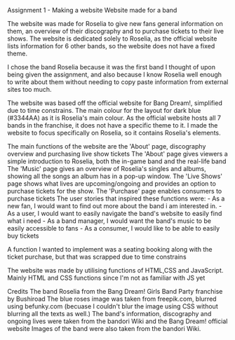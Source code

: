 Assignment 1 - Making a website
Website made for a band

The website was made for Roselia to give new fans general information on them,
an overview of their discography and to purchase tickets to their live shows.
The website is dedicated solely to Roselia, as the official website lists information for 6 other bands, so the website does not have a fixed theme.

I chose the band Roselia because it was the first band I thought of upon being given the assignment, and also because I know Roselia well enough to write about them without needing to copy paste information from external sites too much.

The website was based off the official website for Bang Dream!, simplified due to
time constrains. The main colour for the layout for dark blue (#3344AA) as it is Roselia's main colour. 
As the official website hosts all 7 bands in the franchise, it does not have a specific theme to it. I made the website to focus specifically on Roselia, so it contains Roselia's elements. 

The main functions of the website are the 'About' page, discography overview and purchasing live show tickets
The 'About' page gives viewers a simple introduction to Roselia, both the in-game band and the real-life band
The 'Music' page gives an overview of Roselia's singles and albums, showing all the songs an album has in a pop-up window.
The 'Live Shows' page shows what lives are upcoming/ongoing and provides an option to purchase tickets for the show.
The 'Purchase' page enables consumers to purchase tickets
The user stories that inspired these functions were:
    - As a new fan, I would want to find out more about the band i am interested in.
    - As a user, I would want to easily navigate the band's website to easily find what  i need
    - As a band manager, I would want the band's music to be easily accessible to fans
    - As a consumer, I would like to be able to easily buy tickets

A function I wanted to implement was a seating booking along with the ticket purchase, but that was scrapped due to time constrains

The website was made by utilising functions of HTML,CSS and JavaScript.
Mainly HTML and CSS functions since I'm not as familiar with JS yet

Credits
The band Roselia from the Bang Dream! Girls Band Party franchise by Bushiroad
The blue roses image was taken from freepik.com, blurred using befunky.com (becuase I couldn't blur the image using CSS without blurring all the texts as well.)
The band's information, discography and ongoing lives were taken from the bandori Wiki and the Bang Dream! official website
Images of the band were also taken from the bandori Wiki.